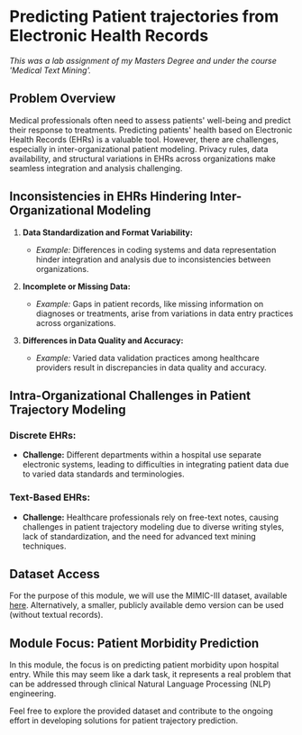 # Predicting Patient trajectories from Electronic Health Records
*This was a lab assignment of my Masters Degree and under the course 'Medical Text Mining'.*

## Problem Overview

Medical professionals often need to assess patients' well-being and predict their response to treatments. Predicting patients' health based on Electronic Health Records (EHRs) is a valuable tool. However, there are challenges, especially in inter-organizational patient modeling. Privacy rules, data availability, and structural variations in EHRs across organizations make seamless integration and analysis challenging.

## Inconsistencies in EHRs Hindering Inter-Organizational Modeling

1. **Data Standardization and Format Variability:**
   - *Example:* Differences in coding systems and data representation hinder integration and analysis due to inconsistencies between organizations.

2. **Incomplete or Missing Data:**
   - *Example:* Gaps in patient records, like missing information on diagnoses or treatments, arise from variations in data entry practices across organizations.

3. **Differences in Data Quality and Accuracy:**
   - *Example:* Varied data validation practices among healthcare providers result in discrepancies in data quality and accuracy.

## Intra-Organizational Challenges in Patient Trajectory Modeling

### Discrete EHRs:

- **Challenge:** Different departments within a hospital use separate electronic systems, leading to difficulties in integrating patient data due to varied data standards and terminologies.

### Text-Based EHRs:

- **Challenge:** Healthcare professionals rely on free-text notes, causing challenges in patient trajectory modeling due to diverse writing styles, lack of standardization, and the need for advanced text mining techniques.

## Dataset Access

For the purpose of this module, we will use the MIMIC-III dataset, available [here](link). Alternatively, a smaller, publicly available demo version can be used (without textual records). 

## Module Focus: Patient Morbidity Prediction

In this module, the focus is on predicting patient morbidity upon hospital entry. While this may seem like a dark task, it represents a real problem that can be addressed through clinical Natural Language Processing (NLP) engineering.

Feel free to explore the provided dataset and contribute to the ongoing effort in developing solutions for patient trajectory prediction.
